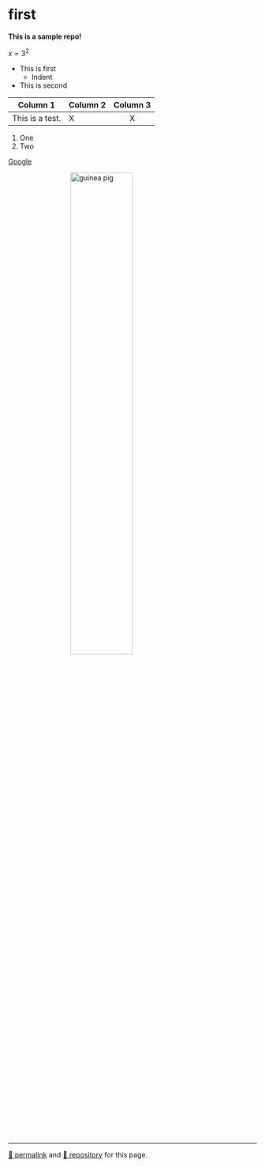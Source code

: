 # first

**This is a sample repo!**

$x = 3^2$

- This is first
  - Indent
- This is second

<!-- COMMENT -->

| Column 1 | Column 2 | Column 3 |
| --- | --- |:--: |
| This is a test. | X | X |

1. One
47. Two

[Google](https://google.com)

![guinea pig](https://upload.wikimedia.org/wikipedia/commons/thumb/3/30/George_the_amazing_guinea_pig.jpg/800px-George_the_amazing_guinea_pig.jpg)

<hr>

[&#128279; permalink](https://dcpetty.github.io/first/) and [&#128297; repository](https://github.com/dcpetty/first/) for this page.

<style>
  img { width: 50%; display: block; margin: auto; }
</style>
